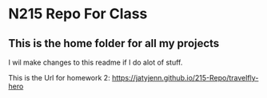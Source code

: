 # N215 Repo For Class

## This is the home folder for all my projects

I wil make changes to this readme if I do alot of stuff.

This is the Url for homework 2:  https://jatyjenn.github.io/215-Repo/travelfly-hero
